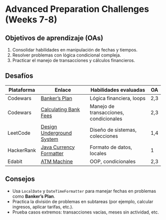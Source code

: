 # Advanced Preparation Challenges (Weeks 7-8)

## Objetivos de aprendizaje (OAs)
1. Consolidar habilidades en manipulación de fechas y tiempos.
2. Resolver problemas con lógica condicional compleja.
3. Practicar el manejo de transacciones y cálculos financieros.

## Desafíos
| Plataforma  | Enlace                                                                 | Habilidades evaluadas                  | OA  |
|-------------|------------------------------------------------------------------------|----------------------------------------|-----|
| Codewars    | [Banker’s Plan](https://www.codewars.com/kata/56445c4755d0e45b8c00010a) | Lógica financiera, loops               | 2,3 |
| Codewars    | [Calculating Bank Fees](https://www.codewars.com/kata/5c0d25e1b8e7b70cce2c8237) | Manejo de transacciones, condicionales | 2,3 |
| LeetCode    | [Design Underground System](https://leetcode.com/problems/design-underground-system/) | Diseño de sistemas, colecciones        | 1,4 |
| HackerRank  | [Java Currency Formatter](https://www.hackerrank.com/challenges/java-currency-formatter) | Formato de datos, locales              | 1   |
| Edabit      | [ATM Machine](https://edabit.com/challenge/6K5Z7XGjZJQmKzE2y)          | OOP, condicionales                     | 2,3 |

## Consejos
- Usa `LocalDate` y `DateTimeFormatter` para manejar fechas en problemas como **Banker’s Plan**.
- Practica la división de problemas en subtareas (por ejemplo, calcular ingresos, aplicar tarifas, etc.).
- Prueba casos extremos: transacciones vacías, meses sin actividad, etc.